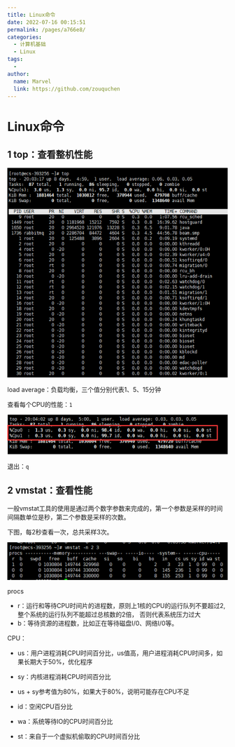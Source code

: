 ```yaml
---
title: Linux命令
date: 2022-07-16 00:15:51
permalink: /pages/a766e8/
categories:
  - 计算机基础
  - Linux
tags:
  - 
author: 
  name: Marvel
  link: https://github.com/zouquchen
---
```

# Linux命令

## 1 top：查看整机性能

![image-20220623200333202](https://raw.githubusercontent.com/zouquchen/Images/main/imgs/image-20220623200333202.png)

load average：负载均衡，三个值分别代表1、5、15分钟

查看每个CPU的性能：`1`

![image-20220623200413165](https://raw.githubusercontent.com/zouquchen/Images/main/imgs/image-20220623200413165.png)

退出：`q`



## 2 vmstat：查看性能

一般vmstat工具的使用是通过两个数字参数来完成的，第一个参数是采样的时间间隔数单位是秒，第二个参数是采样的次数。

下图，每2秒查看一次，总共采样3次。

![image-20220623200631916](https://raw.githubusercontent.com/zouquchen/Images/main/imgs/image-20220623200631916.png)

procs

- r：运行和等待CPU时间片的进程数，原则上1核的CPU的运行队列不要超过2,整个系统的运行队列不能超过总核数的2倍，
  否则代表系统压力过大
- b：等待资源的进程数，比如正在等待磁盘I/0、网络I/0等。

CPU：

- us：用户进程消耗CPU时间百分比，us值高，用户进程消耗CPU时间多，如果长期大于50%，优化程序
- sy：内核进程消耗CPU时间百分比

- us + sy参考值为80%，如果大于80%，说明可能存在CPU不足

- id：空闲CPU百分比
- wa：系统等待IO的CPU时间百分比
- st：来自于一个虚拟机偷取的CPU时间百分比

